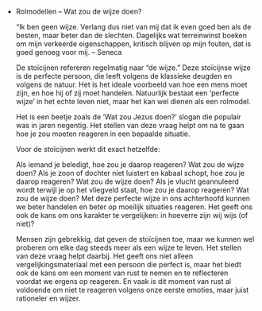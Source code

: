 - Rolmodellen – Wat zou de wijze doen?
  
  “Ik ben geen wijze. Verlang dus niet van mij dat ik even goed ben als de besten, maar beter dan de slechten. Dagelijks wat terreinwinst boeken om mijn verkeerde eigenschappen, kritisch blijven op mijn fouten, dat is goed genoeg voor mij. – Seneca
  
  De stoïcijnen refereren regelmatig naar “de wijze.” Deze stoïcijnse wijze is de perfecte persoon, die leeft volgens de klassieke deugden en volgens de natuur. Het is het ideale voorbeeld van hoe een mens moet zijn, en hoe hij of zij moet handelen. Natuurlijk bestaat een ‘perfecte wijze’ in het echte leven niet, maar het kan wel dienen als een rolmodel.
  
  Het is een beetje zoals de ‘Wat zou Jezus doen?’ slogan die populair was in jaren negentig. Het stellen van deze vraag helpt om na te gaan hoe je zou moeten reageren in een bepaalde situatie.
  
  Voor de stoïcijnen werkt dit exact hetzelfde:
  
  Als iemand je beledigt, hoe zou je daarop reageren? Wat zou de wijze doen?
  Als je zoon of dochter niet luistert en kabaal schopt, hoe zou je daarop reageren? Wat zou de wijze doen?
  Als je vlucht geannuleerd wordt terwijl je op het vliegveld staat, hoe zou je daarop reageren? Wat zou de wijze doen?
  Met deze perfecte wijze in ons achterhoofd kunnen we beter handelen en beter op moeilijk situaties reageren. Het geeft ons ook de kans om ons karakter te vergelijken: in hoeverre zijn wij wijs (of niet)?
  
  Mensen zijn gebrekkig, dat geven de stoïcijnen toe, maar we kunnen wel proberen om elke dag steeds meer als een wijze te leven. Het stellen van deze vraag helpt daarbij. Het geeft ons niet alleen vergelijkingsmateriaal met een persoon die perfect is, maar het biedt ook de kans om een moment van rust te nemen en te reflecteren voordat we ergens op reageren. En vaak is dit moment van rust al voldoende om niet te reageren volgens onze eerste emoties, maar juist rationeler en wijzer.